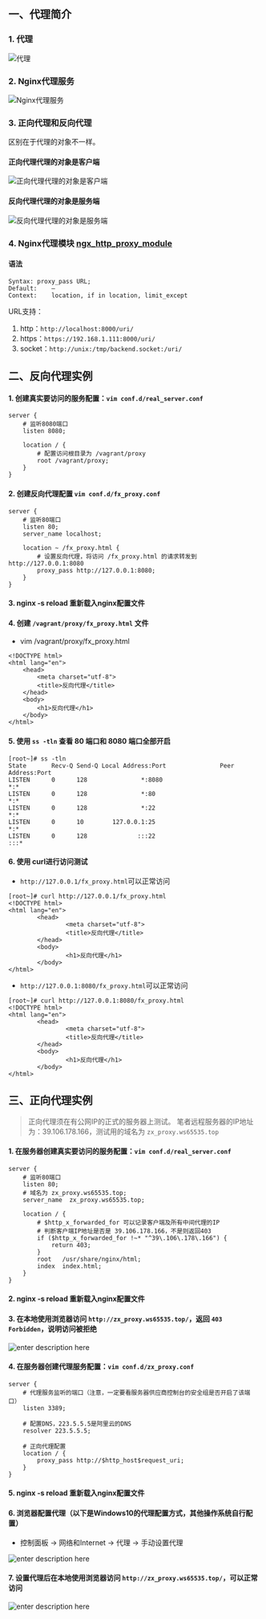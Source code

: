 ## 一、代理简介

### 1. 代理
![代理](http://md.ws65535.top/xsj/2018_8_2_2018-07-17_173831.jpg)

### 2. Nginx代理服务
![Nginx代理服务](http://md.ws65535.top/xsj/2018_8_2_2018-07-17_174046.jpg)

### 3. 正向代理和反向代理

区别在于代理的对象不一样。

#### **正向代理代理的对象是客户端**

![正向代理代理的对象是客户端](http://md.ws65535.top/xsj/2018_8_2_2018-07-17_174149.jpg)

#### **反向代理代理的对象是服务端**

![反向代理代理的对象是服务端](http://md.ws65535.top/xsj/2018_8_2_2018-07-17_174219.jpg)

### 4. Nginx代理模块 [ngx_http_proxy_module](http://nginx.org/en/docs/http/ngx_http_proxy_module.html#proxy_pass)

#### **语法**

	Syntax:	proxy_pass URL;
	Default:	—
	Context:	location, if in location, limit_except
	
URL支持：
1. http：`http://localhost:8000/uri/`
2. https：`https://192.168.1.111:8000/uri/`
3. socket：`http://unix:/tmp/backend.socket:/uri/`


## 二、反向代理实例

#### **1. 创建真实要访问的服务配置：`vim conf.d/real_server.conf`**

```nginxconf
server {
	# 监听8080端口
    listen 8080;

    location / {
		# 配置访问根目录为 /vagrant/proxy
        root /vagrant/proxy;
    }
}
```

#### **2. 创建反向代理配置 `vim conf.d/fx_proxy.conf`**

```nginxconf
server {
	# 监听80端口
    listen 80;
    server_name localhost;

    location ~ /fx_proxy.html {
		# 设置反向代理，将访问 /fx_proxy.html 的请求转发到 http://127.0.0.1:8080
        proxy_pass http://127.0.0.1:8080;
    }
}
```

#### **3. nginx -s reload 重新载入nginx配置文件**

#### **4. 创建 `/vagrant/proxy/fx_proxy.html` 文件**

* vim /vagrant/proxy/fx_proxy.html
```
<!DOCTYPE html>
<html lang="en">
	<head>
		<meta charset="utf-8">
		<title>反向代理</title>
	</head>
	<body>
		<h1>反向代理</h1>
	</body>
</html>
```

#### **5. 使用 `ss -tln` 查看 80 端口和 8080 端口全部开启**
```
[root~]# ss -tln
State       Recv-Q Send-Q Local Address:Port               Peer Address:Port
LISTEN      0      128               *:8080                          *:*
LISTEN      0      128               *:80                            *:*
LISTEN      0      128               *:22                            *:*
LISTEN      0      10        127.0.0.1:25                            *:*
LISTEN      0      128              :::22                           :::*
```

#### **6. 使用 curl进行访问测试**

* `http://127.0.0.1/fx_proxy.html`可以正常访问
```
[root~]# curl http://127.0.0.1/fx_proxy.html
<!DOCTYPE html>
<html lang="en">
        <head>
                <meta charset="utf-8">
                <title>反向代理</title>
        </head>
        <body>
                <h1>反向代理</h1>
        </body>
</html>
```

* `http://127.0.0.1:8080/fx_proxy.html`可以正常访问
```
[root~]# curl http://127.0.0.1:8080/fx_proxy.html
<!DOCTYPE html>
<html lang="en">
        <head>
                <meta charset="utf-8">
                <title>反向代理</title>
        </head>
        <body>
                <h1>反向代理</h1>
        </body>
</html>
```


## 三、正向代理实例

> 正向代理须在有公网IP的正式的服务器上测试。
> 笔者远程服务器的IP地址为：39.106.178.166，测试用的域名为 `zx_proxy.ws65535.top`

#### **1. 在服务器创建真实要访问的服务配置：`vim conf.d/real_server.conf`**

```nginxconf
server {
	# 监听80端口
    listen 80;
	# 域名为 zx_proxy.ws65535.top;
    server_name  zx_proxy.ws65535.top;

    location / {
		# $http_x_forwarded_for 可以记录客户端及所有中间代理的IP
		# 判断客户端IP地址是否是 39.106.178.166，不是则返回403
        if ($http_x_forwarded_for !~* "^39\.106\.178\.166") {
            return 403;
        }
        root   /usr/share/nginx/html;
        index  index.html;
    }
}
```

#### **2. nginx -s reload 重新载入nginx配置文件**
#### **3. 在本地使用浏览器访问 `http://zx_proxy.ws65535.top/`，返回 `403 Forbidden`，说明访问被拒绝**

![enter description here](http://md.ws65535.top/xsj/2018_8_3_2018-08-03_104422.jpg)

#### **4. 在服务器创建代理服务配置：`vim conf.d/zx_proxy.conf`**
```
server {
	# 代理服务监听的端口（注意，一定要看服务器供应商控制台的安全组是否开启了该端口）
    listen 3389;

	# 配置DNS，223.5.5.5是阿里云的DNS
    resolver 223.5.5.5;
	
	# 正向代理配置
    location / {
        proxy_pass http://$http_host$request_uri;
    }
}
```
#### **5. nginx -s reload 重新载入nginx配置文件**
#### **6. 浏览器配置代理（以下是Windows10的代理配置方式，其他操作系统自行配置）**

* 控制面板 -> 网络和Internet -> 代理 -> 手动设置代理

![enter description here](http://md.ws65535.top/xsj/2018_8_3_2018-08-03_112426.jpg)

#### **7. 设置代理后在本地使用浏览器访问 `http://zx_proxy.ws65535.top/`，可以正常访问**

![enter description here](http://md.ws65535.top/xsj/2018_8_3_2018-08-03_112735.jpg)
